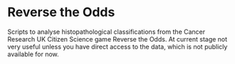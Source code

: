 # Reverse the Odds
Scripts to analyse histopathological classifications from the Cancer Research UK Citizen Science game Reverse the Odds. At current stage not very useful unless you have direct access to the data, which is not publicly available for now.